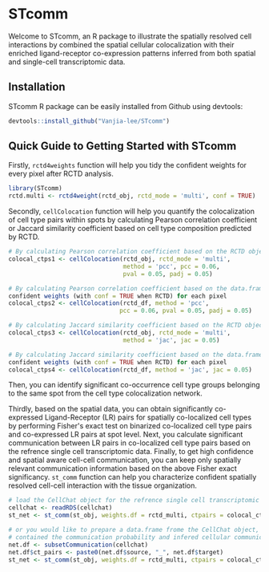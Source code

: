 
<!-- README.md is generated from README.Rmd. Please edit that file -->

# STcomm

<!-- badges: start -->
<!-- badges: end -->

Welcome to STcomm, an R package to illustrate the spatially resolved
cell interactions by combined the spatial cellular colocalization with
their enriched ligand-receptor co-expression patterns inferred from both
spatial and single-cell transcriptomic data.

## Installation

STcomm R package can be easily installed from Github using devtools:

``` r
devtools::install_github("Vanjia-lee/STcomm")
```

## Quick Guide to Getting Started with STcomm

Firstly, `rctd4weights` function will help you tidy the confident
weights for every pixel after RCTD analysis.

``` r
library(STcomm)
rctd.multi <- rctd4weight(rctd_obj, rctd_mode = 'multi', conf = TRUE)
```

Secondly, `cellColocation` function will help you quantify the colocalization 
of cell type pairs within spots by calculating Pearson correlation coefficient 
or Jaccard similarity coefficient based on cell type composition predicted by 
RCTD.

```r
# By calculating Pearson correlation coefficient based on the RCTD object  
colocal_ctps1 <- cellColocation(rctd_obj, rctd_mode = 'multi', 
                                method = 'pcc', pcc = 0.06, 
                                pval = 0.05, padj = 0.05)

# By calculating Pearson correlation coefficient based on the data.frame of RCTD 
confident weights (with conf = TRUE when RCTD) for each pixel
colocal_ctps2 <- cellColocation(rctd_df, method = 'pcc', 
                               pcc = 0.06, pval = 0.05, padj = 0.05)

# By calculating Jaccard similarity coefficient based on the RCTD object
colocal_ctps3 <- cellColocation(rctd_obj, rctd_mode = 'multi', 
                                method = 'jac', jac = 0.05)

# By calculating Jaccard similarity coefficient based on the data.frame of RCTD 
confident weights (with conf = TRUE when RCTD) for each pixel
colocal_ctps4 <- cellColocation(rctd_df, method = 'jac', jac = 0.05)
```

Then, you can identify significant co-occurrence cell type groups belonging to 
the same spot from the cell type colocalization network. 

Thirdly, based on the spatial data, you can obtain significantly co-expressed 
Ligand-Receptor (LR) pairs for spatially co-localized cell types by performing 
Fisher's exact test on binarized co-localized cell type pairs and co-expressed 
LR pairs at spot level. Next, you calculate significant communication between 
LR pairs in co-localized cell type pairs based on the refrence single cell 
transcriptomic data. Finally, to get high confidence and spatial aware cell-cell 
communication, you can keep only spatially relevant communication information 
based on the above Fisher exact significancy. `st_comm` function can help you 
characterize confident spatially resolved cell-cell interaction with the tissue 
organization.

```r
# load the CellChat object for the refrence single cell transcriptomic data
cellchat <- readRDS(cellchat)
st_net <- st_comm(st_obj, weights.df = rctd_multi, ctpairs = colocal_ctps1, cellchat = cellchat)

# or you would like to prepare a data.frame frome the CellChat object, which 
# contained the communication probability and infered cellular communication network.
net.df <- subsetCommunication(cellchat)
net.df$ct_pairs <- paste0(net.df$source, "_", net.df$target)
st_net <- st_comm(st_obj, weights.df = rctd_multi, ctpairs = colocal_ctps1, cellchat = net.df)
```
